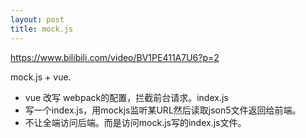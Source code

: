 ```yaml
---
layout: post
title: mock.js
---
```


https://www.bilibili.com/video/BV1PE411A7U6?p=2

mock.js + vue.
- vue 改写 webpack的配置，拦截前台请求。index.js
- 写一个index.js，用mockjs监听某URL然后读取json5文件返回给前端。
- 不让全端访问后端。而是访问mock.js写的index.js文件。

